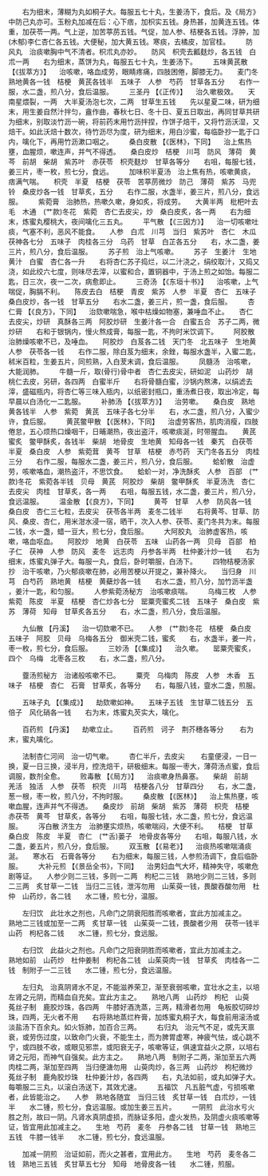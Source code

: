 <!-- { "loadSidebar": true } -->
　　右为细末，薄糊为丸如桐子大。每服五七十丸，生姜汤下，食后。及《局方》中防己丸亦可。玉粉丸加减在后：心下痞，加枳实五钱。身热甚，加黄连五钱。体重，加茯苓一两。气上逆，加苦葶苈五钱。气促，加人参、桔梗各五钱。浮肿，加(木郁)李仁杏仁各五钱。大便秘，加大黄五钱。寒痰，去橘皮，加官桂。
　　防风丸　治痰嗽胸中气不清者。枳朮丸亦妙。　　防风　枳壳去瓤麸炒，各五钱　白朮一两　　右为细末，蒸饼为丸，每服五七十丸，生姜汤下。
　　五味黄芪散 【《拔萃方》】 　治咳嗽，咯血成劳，眼睛疼痛，四肢困倦，脚膝无力。　　麦门冬　熟地黄各一钱　桔梗　黄芪各钱半　五味子　人参　芍药　甘草各五分　　右作一服，水二盏，煎八分，食后温服。
　　三圣丹 【《正传》】 　治久嗽极效。　　天南星煨裂，一两　大半夏汤泡七次，二两　甘草生五钱　　先以星夏二味，研为细末，用生姜自然汁拌匀，盦作曲，春秋七日、冬十日、夏五日取出，再同甘草共研为细末，别取淡竹沥一碗，将前药末用竹沥拌捏，作饼子焙干，又将竹沥沃湿，又焙干。如此沃焙十数次，待竹沥尽为度，研为细末，用白沙蜜，每临卧抄一匙于口内，噙化下，再用竹沥漱口咽之。
　　桑白皮散 【《医林》，下同】 　治上焦热壅，血腥烦，嗽连声，并气不得透。　　桑白皮炒　桔梗　川芎　防风　薄荷　黄芩　前胡　柴胡　紫苏叶　赤茯苓　枳壳麸炒　甘草各等分　　右咀，每服七钱，姜三片，枣一枚，煎七分，食远。
　　加味枳半夏汤　治上焦有热，咳嗽黄痰，痞满气喘。　　枳壳　半夏　桔梗　茯苓　苦葶苈微炒　防己　薄荷　紫苏　马兜铃　桑皮炒各一钱　甘草炙，五分　　右作二服，水盏半，姜三片，煎八分，食远服。
　　紫菀膏　治肺热，热嗽久嗽，身如炙，将成劳。　　大黄半两　枇杷叶去毛　木通　(艹款)冬花　紫菀　杏仁去皮尖，炒　桑白皮炙，各一两　　右为细末，炼蜜丸樱桃大，夜间噙化三五丸。
　　平气散 【《三因方》】 　治一切咳嗽吐痰，气塞不利，恶风不能食。　　人参　白朮　川芎　当归　紫苏叶　杏仁　木瓜　茯神各七分　五味子　肉桂各三分　乌药　甘草　白芷各五分　　右，水二盏，姜三片，煎八分，食后温服。
　　苏子煎　治上气咳嗽。
　　苏子　生姜汁　生地黄汁　白蜜　杏仁各一升　　右将杏仁苏子捣烂，以二汁浇之，绢绞取汁，又捣又浇，如此绞六七度，则味尽去滓，以蜜和合，置铜器中，于汤上煎之如饴。每服二匙，日三次，夜一二次，病愈即止。
　　三奇汤 【《东垣十书》】 　治咳嗽，上气喘促，胸膈不利。　　陈皮去白　桔梗　青皮　紫苏　人参　半夏　杏仁　五味子　桑白皮炒，各一钱　甘草五分　　右水二盏，姜三片，煎一盏，食后服。
　　杏仁膏 【《良方》，下同】 　治欬嗽喘急，喉中枯燥如物塞，兼唾血不止。　　杏仁去皮尖，炒研　真酥各三两　阿胶炒研　生姜汁各一合　白蜜五合　苏子二两，微炒研　　右和于银锅内，慢火熬成膏，每服一匙，不拘时米饮调下。
　　阿胶散　治肺燥咳嗽不已，及唾血。　　阿胶炒　白芨各二钱　天门冬　北五味子　生地黄　人参　茯苓各一钱　　右作二服，除白芨为细末，余銼，每服水盏半，入蜜二匙，秫米百粒，生姜五片，同煎熟，入白茇末调，食后温服。
　　凤髓汤　治咳嗽，大能润肺。
　　牛髓一斤，取(骨行)骨中者　杏仁去皮尖，研如泥　山药炒　胡桃仁去皮，另研，各四两　白蜜半斤　　右将骨髓白蜜，沙锅内熬沸，以绢滤去滓，盛磁瓶内，将杏仁等三味入瓶内，以纸密封瓶口，重汤煮日夜，取出冷定，每早晨以白汤化一二匙服。
　　补肺汤 【《拔萃方》】 　治劳嗽。　　桑白皮　熟地黄各钱半　人参　紫菀　黄芪　五味子各七分半　　右，水二盏，煎八分，入蜜少许，食后服。
　　黄芪鳖甲散 【《医林》，下同】 　治虚劳客热，肌肉消瘦，四肢倦怠，五心烦热口燥咽干，日晡潮热，夜出盗汗，咳嗽痰涎，时带腥血。　　黄芪蜜炙　鳖甲酥炙，各钱半　柴胡　地骨皮　生地黄　知母各一钱　秦艽　白茯苓　半夏　桑白皮　人参　紫菀茸　黄芩　甘草　桔梗　赤芍药　天门冬各五分　肉桂三分　　右作二服，每服水二盏，姜三片，煎八分，食后服。
　　蛤蚧散　治虚劳，咳嗽咯血，潮热盗汗，不思饮食。　　蛤蚧一对，净洗酥炙　人参　百部　(艹款)冬花　紫菀各半钱　贝母　黄芪　阿胶炒　柴胡　鳖甲酥炙　半夏汤洗　杏仁去皮尖　肉桂　甘草炙，各一两　　右咀，每服五钱，水二盏，姜三片，煎八分，食远温服。
　　温金散 【《良方》，下同】
　　黄芩　甘草　人参　防风各一钱　桑白皮　杏仁三七粒，去皮尖　茯苓各半两　麦冬二钱半　　右将黄芩、甘草、防风、桑皮、杏仁，用米泔水浸一宿，晒干，次入人参、茯苓、麦门冬共为末。每服二钱，水一盏，蜡一豆大，煎七分，食后服。
　　大阿胶丸　治肺虚客热，咳嗽，咯血呕血。　　阿胶炒　地黄　白茯苓　五味　山药各一两　贝母　百部　柏子仁　茯神　人参　防风　麦冬　远志肉　丹参各半两　杜仲姜汁炒一钱　　右为细末，炼蜜丸弹子大。每服一丸，食后，卧时嚼服，白汤下。
　　四物桔梗汤家抄　治干咳嗽，乃火郁痰嗽在肺，必用苦梗以开提之，兼补降火。　　当归身　川芎　白芍药　熟地黄　桔梗　黄蘗炒各一钱　　右水二盏，煎八分，加竹沥半盏 ，姜汁一匙，和匀服。
　　人参紫菀汤秘方　治咳嗽痰喘。
　　乌梅三枚　人参　紫菀　陈皮　半夏　桔梗　杏仁炒各七分　罂粟壳蜜炙二钱　五味子　桑白皮　紫苏　薄荷　知母　甘草炙各五分　　右，水二盏，煎八分，食后温服。

　　九仙散 【丹溪】 　治一切欬嗽不已。　　人参　(艹款)冬花　桔梗　桑白皮　五味子　阿胶　贝母　乌梅各五分　御米壳二钱，蜜炙　　右，水盏半，姜一片，枣一枚，煎七分，食后服。
　　三妙汤 【《集成》】 　治久嗽。　　罂粟壳蜜炙，四个　乌梅　北枣各三枚　　右，水二盏，煎八分。

　　虀汤煎秘方　治诸般咳嗽不已。
　　粟壳　乌梅肉　陈皮　人参　木香　五味子　桔梗　杏仁　石膏　甘草炙，各等分　　右，每服八钱，韲水二盏，煎服。

　　五味子丸 【《集成》】 　劫欬嗽如神。　　五味子五钱　生甘草二钱五分　五倍子　风化硝各一钱　　右为末，炼蜜丸芡实大，噙化。

　　百药煎 【丹溪】 　劫嗽立止。
　　百药煎　诃子　荆芥穗各等分
　　右为末，蜜丸噙化。

　　法制杏仁河间　治一切气嗽。
　　杏仁半斤，去皮尖
　　右童便浸，一日一换，夏一日三换，浸半月，控洗焙干，研极细末。每服一枣大，薄荷汤点蜜，食后调服，数剂全愈。
　　败毒散 【《局方》】 　治痰嗽身热鼻塞。　　柴胡　前胡　羌活　独活　人参　茯苓　枳壳　川芎　桔梗各八分　甘草四分　　右，水二盏，葱一根，枣一枚，煎八分，不拘时服。
　　桑皮散 【《医林》】 　治上焦热壅，咳嗽血腥，连声并气不得透。　　桑皮炒　前胡　柴胡　紫苏　薄荷　枳壳　桔梗　赤茯苓　黄芩　甘草炙，各等分　　右咀，每服七钱，水二盏，煎七分，食远温服。
　　泻白散 济生方　治肺壅实烦热，咳嗽喘闷，大便不利。　　桔梗　甘草　桑白皮　陈皮　半夏　杏仁　(艹舌)蒌子　地骨皮各等分　　右咀，每服八钱，水二盏，姜五片，煎八分，食后服。
　　双玉散 【《易老》】 　治痰热咳嗽喘涌痰涎。　　寒水石　石膏各等分
　　右为细末，每服三钱，人参煎汤调下，食后临卧服。
　　大补元煎 【《景岳全书》，下同】 　治男妇血气大坏，精神失守，咳嗽危剧等证。　　人参少则二三钱，多则一二两　枸杞二三钱　熟地少则二三钱，多则二三两　炙甘草一二钱　当归二三钱，泄泻勿用　山茱萸一钱，畏酸吞酸勿用　杜仲　山药炒，各二钱　　水二锺，煎七分，温服。

　　左归饮　此壮水之剂也，凡命门之阴衰阳胜而咳嗽者，宜此方加减主之。　　熟地二三钱或加至一二两　炙甘草一钱　山茱萸一二钱，畏酸者少用　茯苓一钱半　山药　枸杞各二钱　　水二锺，煎七分，食远服。

　　右归饮　此益火之剂也。凡命门之阳衰阴胜而咳嗽者，宜此方加减主之。　　熟地如前　山药炒　杜仲姜制　枸杞各二钱　山茱萸肉一钱　甘草炙　肉桂各一二钱　制附子一二三钱　　水二锺，煎七分，食远温服。

　　左归丸　治真阴肾水不足，不能滋养荣卫，渐至衰弱咳嗽，宜壮水之主，以培左肾之元阴，而精血自充矣。宜此方主之。　　熟地八两　山药炒　枸杞　山萸　菟丝子制　鹿胶炒珠，各四两　牛膝好酒洗蒸，三两，精滑者勿用　龟板胶切碎炒珠，四两，无火者不用　　右将熟地蒸烂杵膏，加炼蜜丸桐子大，每食前用滚汤或淡盐汤下百余丸。如火铄肺，加百合三两。
　　右归丸　治元气不足，或先天禀衰，或劳伤过度，以致命门火衰，不能生土，而为脾胃虚寒，神疲气怯，或心跳不宁，或四肢不收，或眼见邪祟，或阳衰无子，咳嗽等证，俱速宜益火之原，以培右肾之元阳，而神气自强矣。此方主之。　　熟地八两　制附子二两，渐加至五六两　肉桂二两，渐加至四两　当归便溏勿用　山萸肉炒，各三两　山药炒　枸杞微炒　菟丝子制　鹿角胶炒珠　杜仲姜汁炒，各四两　　右，丸法如前，或丸如弹子大。每嚼服二三丸，以滚白汤送下，其效尤速。
　　五福饮　凡五脏气虚，亏损咳嗽者，此皆能治之。　　人参　熟地各随宜　当归三钱　炙甘草一钱　白朮炒，一钱半　　水二锺，煎七分，食远温服。或加生姜三五片。
　　一阴煎　此治水亏火胜之剂，故曰一阴。凡肾水真阴虚损，而脉证多阳，虚火发热，及阴虚火痰咳嗽等证，皆宜用此加减主之。　　生地　芍药　麦冬　丹参各二钱　甘草一钱　熟地三五钱　牛膝一钱半　　水二锺，煎七分，食远温服。

　　加减一阴煎　治证如前，而火之甚者，宜用此方。　　生地　芍药　麦冬各二钱　熟地三五钱　炙甘草五七分　知母　地骨皮各一钱　　水二锺，煎服。

